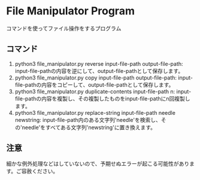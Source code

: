 # File Manipulator Program
コマンドを使ってファイル操作をするプログラム
## コマンド
1. python3 file_manipulator.py reverse input-file-path output-file-path: input-file-pathの内容を逆にして、output-file-pathとして保存します。
2. python3 file_manipulator.py copy input-file-path output-file-path: input-file-pathの内容をコピーして、output-file-pathとして保存します。
3. python3 file_manipulator.py duplicate-contents input-file-path n: input-file-pathの内容を複製し、その複製したものをinput-file-pathにn回複製します。
4. python3 file_manipulator.py replace-string input-file-path needle newstring: input-file-path内のある文字列'needle'を検索し、その'needle'をすべてある文字列'newstring'に置き換えます。
## 注意
細かな例外処理などはしていないので、予期せぬエラーが起こる可能性があります。ご容赦ください。
